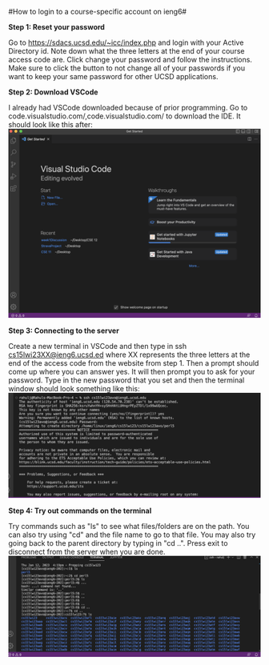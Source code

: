 #How to login to a course-specific account on ieng6#

**Step 1: Reset your password**

Go to https://sdacs.ucsd.edu/~icc/index.php and login with your Active Directory id. Note down what the three letters at the end of your course access code are. Click change your password and follow the instructions.
Make sure to click the button to not change all of your passwords if you want to keep your same password for other UCSD applications.

**Step 2: Download VSCode**

I already had VSCode downloaded because of prior programming. Go to code.visualstudio.com/,code.visualstudio.com/ to download the IDE. It should
look like this after:
![Image](https://github.com/rahuljones/cse15l-lab-reports/blob/main/Screen%20Shot%202023-01-12%20at%204.44.27%20PM.png)

**Step 3: Connecting to the server**

Create a new terminal in VSCode and then type in ssh cs15lwi23XX@ieng6.ucsd.ed where XX represents the three letters at the end of the access code from
the website from step 1. Then a prompt should come up where you can answer yes. It will then prompt you to ask for your password. Type in the new password that you set and then the terminal window should look something like this:
![Image](https://github.com/rahuljones/cse15l-lab-reports/blob/main/Screen%20Shot%202023-01-12%20at%204.46.07%20PM.png)

**Step 4: Try out commands on the terminal**

Try commands such as "ls" to see what files/folders are on the path. You can also try using "cd" and the file name to go to that file. You may also try going back to the parent directory by typing in "cd ..". Press exit to disconnect from the server when you are done.
![Image](https://github.com/rahuljones/cse15l-lab-reports/blob/main/Screen%20Shot%202023-01-12%20at%205.00.19%20PM.png)
